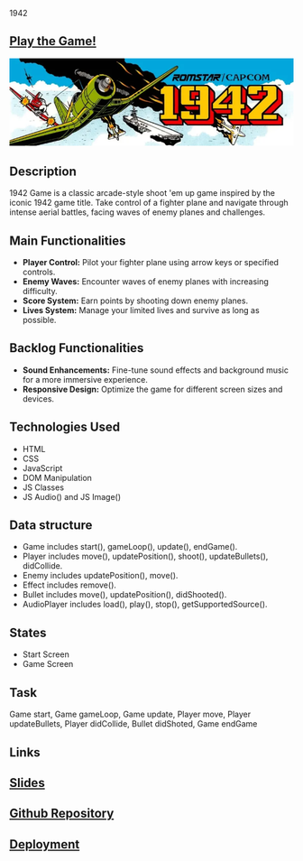 1942

## [Play the Game!](https://kubraty.github.io/1942-retro-games/)

![1942 Logo](images/1942-1.webp)

## Description
1942 Game is a classic arcade-style shoot 'em up game inspired by the iconic 1942 game title. Take control of a fighter plane and navigate through intense aerial battles, facing waves of enemy planes and challenges.


## Main Functionalities
- **Player Control:** Pilot your fighter plane using arrow keys or specified controls.
- **Enemy Waves:** Encounter waves of enemy planes with increasing difficulty.
- **Score System:** Earn points by shooting down enemy planes.
- **Lives System:** Manage your limited lives and survive as long as possible.

## Backlog Functionalities
- **Sound Enhancements:** Fine-tune sound effects and background music for a more immersive experience.
- **Responsive Design:** Optimize the game for different screen sizes and devices.

## Technologies Used
- HTML
- CSS
- JavaScript
- DOM Manipulation
- JS Classes
- JS Audio() and JS Image()

## Data structure
- Game includes start(), gameLoop(), update(), endGame().
- Player includes move(), updatePosition(), shoot(), updateBullets(), didCollide.
- Enemy includes updatePosition(), move().
- Effect includes remove().
- Bullet includes move(), updatePosition(), didShooted().
- AudioPlayer includes load(), play(), stop(), getSupportedSource().


## States
- Start Screen
- Game Screen

## Task
Game start, Game gameLoop, Game update, Player move, Player updateBullets, Player didCollide, Bullet didShoted, Game endGame

## Links
## [Slides](https://docs.google.com/presentation/d/1fUk7airQmomMDQx7R0lwWgd2ET4Xu4sM/edit?usp=sharing&ouid=105558896661056557125&rtpof=true&sd=true)
## [Github Repository](https://github.com/KubraTY/1942-retro-games)
## [Deployment](https://kubraty.github.io/1942-retro-games/)